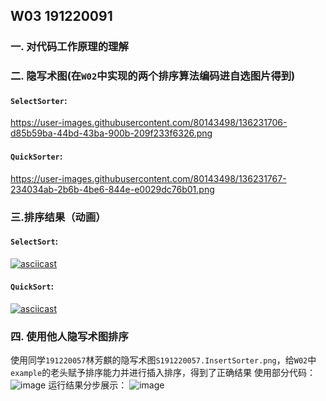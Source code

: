 ## W03 191220091

### 一. 对代码工作原理的理解



### 二. 隐写术图(在`W02`中实现的两个排序算法编码进自选图片得到)

#### `SelectSorter`:

https://user-images.githubusercontent.com/80143498/136231706-d85b59ba-44bd-43ba-900b-209f233f6326.png



#### `QuickSorter`:

https://user-images.githubusercontent.com/80143498/136231767-234034ab-2b6b-4be6-844e-e0029dc76b01.png




### 三.排序结果（动画）

#### `SelectSort`:

[![asciicast](https://asciinema.org/a/440393.svg)](https://asciinema.org/a/440393)



#### `QuickSort`:

[![asciicast](https://asciinema.org/a/440395.svg)](https://asciinema.org/a/440395)



### 四. 使用他人隐写术图排序

使用同学`191220057`林芳麒的隐写术图`S191220057.InsertSorter.png`，给`W02`中`example`的老头赋予排序能力并进行插入排序，得到了正确结果
使用部分代码：
![image](https://user-images.githubusercontent.com/80143498/136241676-25b314b3-b177-474c-b7bf-c2f377450093.png)
运行结果分步展示：
![image](https://user-images.githubusercontent.com/80143498/136241986-c13864e0-f25c-4630-a5f1-326a7ad5e62d.png)

